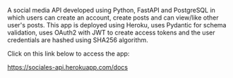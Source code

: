 A social media API developed using Python, FastAPI and PostgreSQL in which users can create an account, create posts and can view/like other user's posts. This app is deployed using Heroku, uses Pydantic for schema validation, uses OAuth2 with JWT to create access tokens and the user credentials are hashed using SHA256 algorithm. 

Click on this link below to access the app: 

https://sociales-api.herokuapp.com/docs
